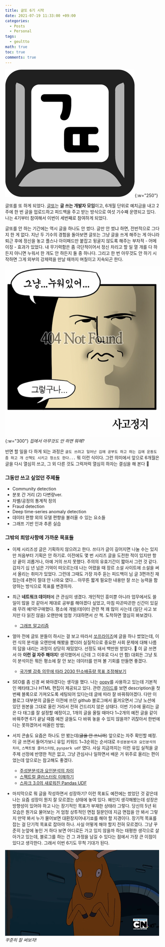 ```yaml
---
title: 글또 6기 시작
date: 2021-07-19 11:33:00 +09:00
categories:
  - Posts
  - Personal
tags:
  - geultto
math: true
toc: true
comments: true
---
```

![](/assets/img/posts/2021-07-19-geultto-6-start_1.png){:w="250"}


글또를 또 하게 되었다. [글또](https://www.notion.so/ac5b18a482fb4df497d4e8257ad4d516?pvs=21)는 **글 쓰는 개발자 모임**이고, 6개월 단위로 예치금을 내고 2주에 한 번 글을 업로드하고 피드백을 주고 받는 방식으로 여섯 기수째 운영되고 있다. 나는 4기부터 참여해서 이번이 세번째로 참여하게 되었다.

글또를 안 하는 기간에는 역시 글을 하나도 안 썼다. 글만 안 썼냐 하면, 전반적으로 그다지 한 게 없다. 지난 두 기수의 경험을 돌아보면 글또는 그냥 글을 쓰게 해주는 게 아니라 퇴근 후에 정신을 놓고 플스나 아이패드만 붙잡고 뒹굴지 않도록 해주는 부차적 - 어메이징 - 효과가 있었다. 내 무기력함은 좀 극단적이어서 정신 차리고 할 일 열 개를 다 하든지 아니면 누워서 한 개도 안 하든지 둘 중 하나다. 그리고 한 번 아무것도 안 하기 시작하면 그게 외부의 강제력을 만날 때까지 며칠이고 지속되곤 한다.

![](/assets/img/posts/2021-07-19-geultto-6-start_2.png){:w="300"}
_집에서 아무것도 안 하면 뭐해?_

반면 할 일을 다 하게 되는 과정은 `글도 쓰려고 일어난 김에 공부도 하고 하는 김에 운동도 좀 하고 개 산책도 시키고 청소도 한다...` 뭐 이런 식이다. 그런 의미에서 앞으로 6개월은 글을 다시 열심히 쓰고, 그 외 다른 것도 그럭저럭 열심히 하자는 결심을 해 본다 🙏

### **그동안 쓰고 싶었던 주제들**

- Community detection
- 분포 간 거리 (2) 다변량ver.
- 차별/공정의 통계적 정의
- Fraud detection
- Deep time-series anomaly detection
- 데이터 편향 외의 모델 편향을 불러올 수 있는 요소들
- 그래프 기반 인과 추론 실습

### **그밖의 희망사항에 가까운 목표들**

- 이제 시리즈성 글은 기획하지 않으려고 한다. 쓰다가 글이 길어지면 나눌 수는 있지만 처음부터 기획은 안 하기로. 이전에도 몇 번 시리즈 글을 도전한 적이 있지만 항상 끝이 괴롭거나, 아예 거의 쓰지 못했다. 주의의 유효기간이 짧아서 그런 것 같다. 갑자기 십 년 넘은 기억이 떠오르는데 나는 어렸을 때 장르 소설 사이트에 소설을 써서 올리는 취미가 있었다. 그런데 그때도 가장 자주 듣는 피드백이 님 글 3편까진 재밌는데 4편이 절대 안 나와요 였다... 아무튼 짧게 필요한 내용만 잘 쓰는 능력을 함양하는 방식으로 목표를 변경하자.

- 최근 **네트워크 데이터**에 큰 관심이 생겼다. 개인적인 흥미뿐 아니라 업무에서도 쓸 일이 많을 것 같아서 제대로 공부를 해야겠다 싶었고, 마침 따끈따끈한 신간이 있길래 무려 예!약!구매했다. 평소에 개발/데이터 관련 책 꽤 많이 사는데 (일단 사고 보지만 다 읽진 않음) 오랜만에 엄청 기대하면서 산 책. 도착하면 열심히 봐보겠다.
    - [그래프 알고리즘](https://www.aladin.co.kr/shop/wproduct.aspx?ItemId=275429358)

- 얼마 전에 글또 분들이 하시는 걸 보고 따라서 [쏘프라이즈](https://soprize.so)에 글을 하나 썼었는데, 이런 식의 분석을 오랜만에 해봤을 뿐더러 실질적으로 중요한 사회 문제에 대해 나름의 답을 내리는 과정이 상당히 재밌었다. 선정도 돼서 백만원 받았다. 🤟 이 글 쓰면서 아 **이런 걸 자주 해야지**! 생각했어서 (근데 그 이후로 다시 안 함) 대회든 그냥 토이 분석이든 뭐든 평소에 잘 안 보는 데이터를 만져 볼 기회를 만들면 좋겠다.
    - [국가별 감축 의무에 따라 2030 탄소배출량 목표 조정해보기](https://alook.so/posts/g8Wt3K)

- SEO를 좀 신경 써 봐야겠다는 생각을 했다. 나는 [oopy](https://www.oopy.io)를 사용하고 있는데 기본적인 메타태그나 HTML 편집이 제공되고 있다. 관련 [가이드](https://www.oopy.io/ko/guides/seo/meta-tags)를 보면 description을 첫번째 블록으로 가져오도록 세팅되어 있다는데 글에 따라 잘 바꿔줘야겠다. 다만 이 블로그 대부분의 글들은 이전에 쓰던 github 블로그에서 옮겨오면서 그냥 노션에 있던 원본을 그대로 올린 거라서 전혀 건드리지 않은 상태다. 이번 기수에 올리는 글은 다 태그를 잘 설정할 예정이고, 1개의 글을 올릴 때마다 1~2개의 예전 글을 같이 바꿔주면 6기 끝날 때쯤 예전 글들도 다 바꿔 놓을 수 있지 않을까? 귀찮아서 한번에 다는 못하겠어서 떠올린 방법;

- 서치 콘솔도 요즘은 하나도 안 봤는데(~~글을 안 쓰니까~~) 앞으로는 자주 확인할 예정. 이 글 쓰면서 들어가보니 유입 키워드 1~3순위는 순서대로 `주성분분석과 요인분석의 차이`, `스펙트럴 클러스터링`, `pyspark udf` 였다. 사실 지금까지는 이런 유입 실적을 글 주제 선정에 반영한 적은 없고, 그냥 관심사나 일하면서 배운 거 위주로 올리는 편이었는데 앞으로는 참고해도 좋겠다.
    - [주성분분석과 요인분석의 차이](https://pizzathiefz.github.io/posts/pca-and-fa/)
    - [스펙트럴 클러스터링 이해하기](https://pizzathiefz.github.io/posts/spectral-clustering/)
    - [스파크 3.0의 새로워진 Pandas UDF](https://pizzathiefz.github.io/posts/spark3-new-pandas-udf/)
    
- 마지막으로 뭐 글을 작성하면서 성장하기? 이런 목표도 예전에는 썼었던 것 같은데 나는 요즘 성장이 뭔지 잘 모르겠는 상태에 놓여 있다. 왜인지 생각해봤는데 성장은 방향성이 있어야 하고 나는 장기적인 목표가 부재한 상태라 그렇다. 당신의 5년 뒤 모습은 뭔가요 물어보는 거 엄청 상투적인 면접 질문인데 지금 면접을 안 봐서 그렇지 만약 봐서 누가 물어보면 대환장지어내기쑈를 해야 할 지경이다. 장기적 목표를 잡는 걸 단기적 목표로 잡아야 하나. 사실 어떻게 해야 할지 전혀 모르겠다. 그냥 꾸준히 눈앞에 놓인 거 하다 보면 어디로든 가고 있지 않을까 하는 태평한 생각으로 살아가고 있는데, 블로그를 하는 건 그 과정을 남길 수 있다는 점에서 가장 큰 이점이 있다고 생각한다. 그래서 이번 6기도 무척 기대가 된다.

![](/assets/img/posts/2021-07-19-geultto-6-start_3.gif)
_꾸준히 잘 써보자!_